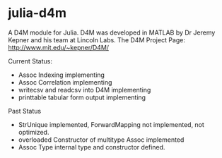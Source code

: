 # julia-d4m
A D4M module for Julia.  D4M was developed in MATLAB by Dr Jeremy Kepner and his team at Lincoln Labs.
The D4M Project Page: http://www.mit.edu/~kepner/D4M/

Current Status:
 * Assoc Indexing implementing
 * Assoc Correlation implementing
 * writecsv and readcsv into D4M implementing
 * printtable tabular form output implementing

Past Status
 * StrUnique implemented, ForwardMapping not implemented, not optimized.
 * overloaded Constructor of multitype Assoc implemented
 * Assoc Type internal type and constructor defined.

